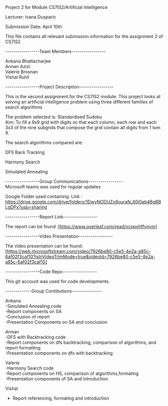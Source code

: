 Project 2 for Module CS7IS2/Artificial Intelligence   

Lecturer: Ivana Dusparic   

Submission Date: April 10th 



This file contains all relevant submission information for the assignment 2 of CS7IS2  

-----------------Team Members-----------------  

Ankana Bhattacharjee  
Arman Azizi  
Valerie Brosnan  
Vishal Ruhil  

-----------------Project Description-----------------

This is the second assignment for the CS7IS2 module. This project looks at solving an artificial intelligence problem using three different families of search algorithms <br />

The problem selected is: Standardised Sudoku <br />
Aim: To fill a 9x9 grid with digits so that each column, each row and each 3x3 of the nine subgrids that compose the grid contain all digits from 1 tom 9. 

The search algorithms compared are: 

DFS Back Tracking 

Harmony Search 

Simulated Annealing 


-----------------Group Communications-----------------  
Microsoft teams was used for regular updates


Google Folder used containing:
Link : https://drive.google.com/drive/folders/1DwyNODUZo8ouraN_60i0ab46gBBLgDPx?usp=sharing 



-----------------Report Link-----------------  

The report can be found :[https://www.overleaf.com/read/xcppvhffynym]

-----------------Video Presentation-----------------  
 
The video presentation can be found: [https://web.microsoftstream.com/video/7926be80-c5e5-4e2a-a85c-6af02f3caf10?isInVideoTrimMode=true&videoId=7926be80-c5e5-4e2a-a85c-6af02f3caf10]


-----------------Code Repo-----------------

This git account was used for code developments.


-------------Group Contibutions---------------


Ankana<br />
-Simulated Annealing code <br />
-Report components on SA <br />
-Conclusion of report <br />
-Presentation Components on SA and conclusion <br />



Arman  <br />
-DFS with Backtracking code <br />
-Report components on dfs backtracking, comparison of algorithms, and report formatting<br />
-Presentation components on dfs with backtracking<br />


Valerie <br />
-Harmony Search code<br />
-Report components on HS, comparison of algorithms,formating  <br />
-Presentation components of SA and introduction <br />


Vishal 
- Report referencing, formating and introduction 


        
